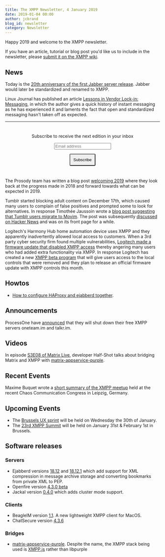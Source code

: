 ```yaml
---
title: The XMPP Newsletter, 4 January 2019
date: 2019-01-04 00:00
author: jcbrand
blog_id: newsletter 
category: Newsletter
---
```


Happy 2019 and welcome to the XMPP newsletter.

If you have an article, tutorial or blog post you'd like us to include in the
newsletter, please [submit it on the XMPP wiki](https://wiki.xmpp.org/web/News_and_Articles_for_the_next_XMPP_Newsletter).

## News

Today is the [20th anniversary of the first Jabber server release](https://fr.movim.eu/?blog%2Fdebacle%40movim.eu%2Fhappy-birthday-xmpp-20th-anniversary-of-1st-jabber-server-IBmtu8).
Jabber would later be standardized and renamed to XMPP.

Linux Journal has published an article [Lessons in Vendor Lock-in: Messaging](https://www.linuxjournal.com/content/lessons-vendor-lock-messaging),
in which the author gives a quick history of instant messaging as he has
experienced it and laments the fact that open and standardized messaging
hasn't taken off as expected.

---

<form style="padding: 10px; text-align:center; margin-bottom: 30px;"
      action="https://tinyletter.com/xmpp" method="post" target="popupwindow"
      onsubmit="window.open('https://tinyletter.com/xmpp', 'popupwindow',
      'scrollbars=yes,width=800,height=600');return true">
<p><label for="tlemail">Subscribe to receive the next edition in your inbox</label></p>
<p><input type="text" placeholder="Email address" name="email" id="tlemail" /></p>
<input type="hidden" value="1" name="embed"/>
<input type="submit" style="padding: 10px; border-radius: 5%" value="Subscribe" />
</form>

The Prosody team has written a blog post [welcoming 2019](https://blog.prosody.im/welcoming-2019/)
where they look back at the progress made in 2018 and forward towards what can be expected in 2019.

Tumblr started blocking adult content on December 17th, which caused
many users to complain of false positives and prompted some to look for alternatives.
In response Timothée Jaussoin wrote a [blog post suggesting that Tumblr users migrate to Movim](https://nl.movim.eu/?node/pubsub.movim.eu/Movim/hey-tumblr-users-here-is-why-movim-could-be-the-best-platform-to-migrate-to-BpGnsH).
The post was subsequently [discussed on Hacker News](https://news.ycombinator.com/item?id=18601515)
and was on its front page for a while.

Logitech's Harmony Hub home automation device uses XMPP and they
apparently inadvertently allowed local access to customers.
When a 3rd party cyber security firm found multiple vulnerabilities,
[Logitech made a firmware update that disabled XMPP access](https://arstechnica.com/gadgets/2018/12/logitech-firmware-update-breaks-locally-controlled-harmony-hub-systems/)
thereby angering many users who had added extra functionality via XMPP.
In response Logitech has created a new
[XMPP beta program](https://community.logitech.com/s/question/0D55A00008D4bZ4SAJ/harmony-hub-firmware-update-fixes-vulnerabilities)
that will give users access to the local controls that were removed and they
plan to release an official firmware update with XMPP controls this month.


## Howtos

* [How to configure HAProxy and ejabberd together](https://blog.process-one.net/proxy-protocol-in-ejabberd/).

## Announcements

ProcessOne have [announced](https://blog.process-one.net/new-year-service-cleanup) that they will shut down their free XMPP servers oneteam.im and talkr.im. 

## Videos

In episode [S3E08 of Matrix Live](https://www.youtube.com/watch?v=B0faoVdw0ak),
developer Half-Shot talks about bridging Matrix and XMPP with [matrix-appservice-purple](hTtps://github.com/matrix-org/matrix-appservice-purple).

## Recent Events

Maxime Buquet wrote a [short summary of the XMPP meetup](https://mail.jabber.org/pipermail/members/2018-December/008930.html)
held at the recent Chaos Communication Congress in Leipzig, Germany.

## Upcoming Events

* The [Brussels UX sprint](https://wiki.xmpp.org/web/Sprints/2019_January_Brussels) will be held on Wednesday the 30th of January.
* The [23rd XMPP Summit](https://wiki.xmpp.org/web/Summit_23) will be held on January 31st & February 1st in Brussels.

## Software releases

### Servers

* Ejabberd versions [18.12](https://blog.process-one.net/ejabberd-18-12/) and [18.12.1](https://blog.process-one.net/ejabberd-18-12-1/)
  which add support for XML compression in message archive storage and converting bookmarks from private XML to PEP.
* Openfire version [4.3.0 beta](https://discourse.igniterealtime.org/t/openfire-4-3-0-beta-release/83533)
* Jackal version [0.4.0](https://github.com/ortuman/jackal/releases/tag/v0.4.0) which adds cluster mode support.

### Clients

* BeagleIM version [1.1](https://itunes.apple.com/us/app/beagleim-by-tigase-inc/id1445349494?l=pl&ls=1&mt=12). A new lightweight XMPP client for MacOS.
* ChatSecure version [4.3.6](https://chatsecure.org/blog/chatsecure-v436/)

### Bridges

* [matrix-appservice-purple](https://github.com/matrix-org/matrix-appservice-purple).
   Despite the name, the XMPP stack being used is [XMPP.js](https://github.com/xmppjs/xmpp.js/issues/523) rather than libpurple
